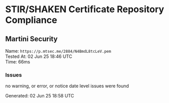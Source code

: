 # STIR/SHAKEN Certificate Repository Compliance

## Martini Security

Name: `https://p.mtsec.me/2884/N4BmdL8tcLeV.pem`\
Tested At: 02 Jun 25 18:46 UTC\
Time: 66ms

### Issues

no warning, or error, or notice date level issues were found

Generated: 02 Jun 25 18:58 UTC